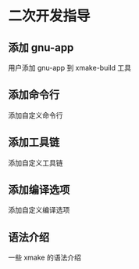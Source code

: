 # 二次开发指导

## 添加 gnu-app 

用户添加 gnu-app 到 xmake-build 工具

## 添加命令行

添加自定义命令行

## 添加工具链

添加自定义工具链

## 添加编译选项

添加自定义编译选项

## 语法介绍

一些 xmake 的语法介绍

